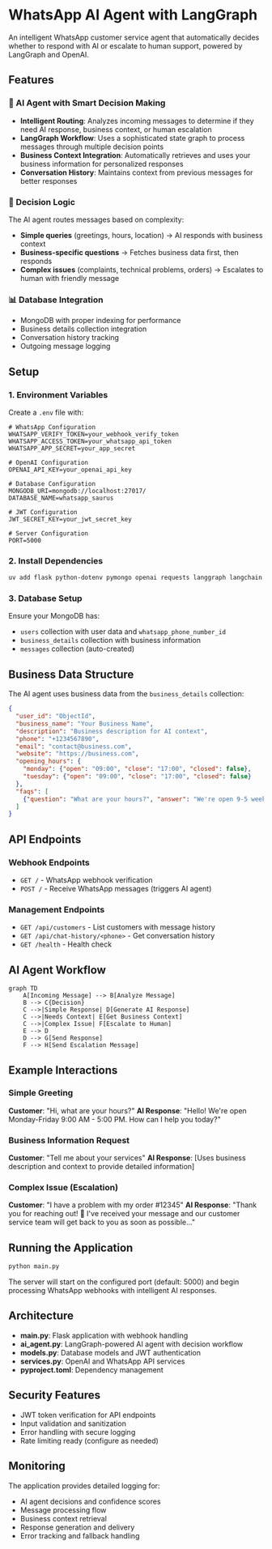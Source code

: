 # WhatsApp AI Agent with LangGraph

An intelligent WhatsApp customer service agent that automatically decides whether to respond with AI or escalate to human support, powered by LangGraph and OpenAI.

## Features

### 🤖 AI Agent with Smart Decision Making
- **Intelligent Routing**: Analyzes incoming messages to determine if they need AI response, business context, or human escalation
- **LangGraph Workflow**: Uses a sophisticated state graph to process messages through multiple decision points
- **Business Context Integration**: Automatically retrieves and uses your business information for personalized responses
- **Conversation History**: Maintains context from previous messages for better responses

### 🧠 Decision Logic
The AI agent routes messages based on complexity:
- **Simple queries** (greetings, hours, location) → AI responds with business context
- **Business-specific questions** → Fetches business data first, then responds
- **Complex issues** (complaints, technical problems, orders) → Escalates to human with friendly message

### 📊 Database Integration
- MongoDB with proper indexing for performance
- Business details collection integration
- Conversation history tracking
- Outgoing message logging

## Setup

### 1. Environment Variables
Create a `.env` file with:

```env
# WhatsApp Configuration
WHATSAPP_VERIFY_TOKEN=your_webhook_verify_token
WHATSAPP_ACCESS_TOKEN=your_whatsapp_api_token
WHATSAPP_APP_SECRET=your_app_secret

# OpenAI Configuration
OPENAI_API_KEY=your_openai_api_key

# Database Configuration
MONGODB_URI=mongodb://localhost:27017/
DATABASE_NAME=whatsapp_saurus

# JWT Configuration
JWT_SECRET_KEY=your_jwt_secret_key

# Server Configuration
PORT=5000
```

### 2. Install Dependencies
```bash
uv add flask python-dotenv pymongo openai requests langgraph langchain langchain-openai pyjwt cryptography pydantic typing-extensions
```

### 3. Database Setup
Ensure your MongoDB has:
- `users` collection with user data and `whatsapp_phone_number_id`
- `business_details` collection with business information
- `messages` collection (auto-created)

## Business Data Structure

The AI agent uses business data from the `business_details` collection:

```json
{
  "user_id": "ObjectId",
  "business_name": "Your Business Name",
  "description": "Business description for AI context",
  "phone": "+1234567890",
  "email": "contact@business.com",
  "website": "https://business.com",
  "opening_hours": {
    "monday": {"open": "09:00", "close": "17:00", "closed": false},
    "tuesday": {"open": "09:00", "close": "17:00", "closed": false}
  },
  "faqs": [
    {"question": "What are your hours?", "answer": "We're open 9-5 weekdays"}
  ]
}
```

## API Endpoints

### Webhook Endpoints
- `GET /` - WhatsApp webhook verification
- `POST /` - Receive WhatsApp messages (triggers AI agent)

### Management Endpoints
- `GET /api/customers` - List customers with message history
- `GET /api/chat-history/<phone>` - Get conversation history
- `GET /health` - Health check

## AI Agent Workflow

```mermaid
graph TD
    A[Incoming Message] --> B[Analyze Message]
    B --> C{Decision}
    C -->|Simple Response| D[Generate AI Response]
    C -->|Needs Context| E[Get Business Context]
    C -->|Complex Issue| F[Escalate to Human]
    E --> D
    D --> G[Send Response]
    F --> H[Send Escalation Message]
```

## Example Interactions

### Simple Greeting
**Customer**: "Hi, what are your hours?"
**AI Response**: "Hello! We're open Monday-Friday 9:00 AM - 5:00 PM. How can I help you today?"

### Business Information Request
**Customer**: "Tell me about your services"
**AI Response**: [Uses business description and context to provide detailed information]

### Complex Issue (Escalation)
**Customer**: "I have a problem with my order #12345"
**AI Response**: "Thank you for reaching out! 👋 I've received your message and our customer service team will get back to you as soon as possible..."

## Running the Application

```bash
python main.py
```

The server will start on the configured port (default: 5000) and begin processing WhatsApp webhooks with intelligent AI responses.

## Architecture

- **main.py**: Flask application with webhook handling
- **ai_agent.py**: LangGraph-powered AI agent with decision workflow
- **models.py**: Database models and JWT authentication
- **services.py**: OpenAI and WhatsApp API services
- **pyproject.toml**: Dependency management

## Security Features

- JWT token verification for API endpoints
- Input validation and sanitization
- Error handling with secure logging
- Rate limiting ready (configure as needed)

## Monitoring

The application provides detailed logging for:
- AI agent decisions and confidence scores
- Message processing flow
- Business context retrieval
- Response generation and delivery
- Error tracking and fallback handling
